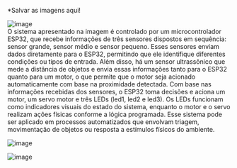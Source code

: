 *Salvar as imagens aqui!

![image](https://github.com/user-attachments/assets/a14e925c-cdce-4c63-bf9c-a916b830a398)  
O sistema apresentado na imagem é controlado por um microcontrolador ESP32, que recebe informações de três sensores dispostos em sequência: sensor grande, sensor médio e sensor pequeno. Esses sensores enviam dados diretamente para o ESP32, permitindo que ele identifique diferentes condições ou tipos de entrada. Além disso, há um sensor ultrassônico que mede a distância de objetos e envia essas informações tanto para o ESP32 quanto para um motor, o que permite que o motor seja acionado automaticamente com base na proximidade detectada. Com base nas informações recebidas dos sensores, o ESP32 toma decisões e aciona um motor, um servo motor e três LEDs (led1, led2 e led3). Os LEDs funcionam como indicadores visuais do estado do sistema, enquanto o motor e o servo realizam ações físicas conforme a lógica programada. Esse sistema pode ser aplicado em processos automatizados que envolvam triagem, movimentação de objetos ou resposta a estímulos físicos do ambiente.  

![image](https://github.com/user-attachments/assets/0abd3d2b-e310-4142-9123-653177cf5ff5)

![image](https://github.com/user-attachments/assets/7deb54ed-d8b1-47db-81bb-f1b844bd941b)
